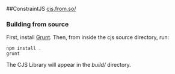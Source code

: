 ##ConstraintJS
[cjs.from.so/](http://cjs.from.so/ "ConstraintJS Website")


### Building from source
First, install [Grunt](http://gruntjs.com/installing-grunt, "Installing Grunt"). Then, from inside the cjs source directory, run:

	npm install .
	grunt

The CJS Library will appear in the *build/* directory.
